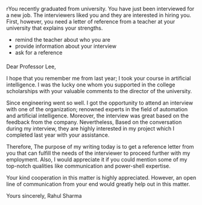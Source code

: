 rYou recently graduated from university. You have just been interviewed for a new job. The interviewers liked you and they are interested in hiring you. 
First, however, you need a letter of reference from a teacher at your university that explains your strengths.
* remind the teacher about who you are
* provide information about your interview
* ask for a reference
####
Dear Professor Lee,

I hope that you remember me from last year; I took your course in artificial intelligence. I was the lucky one whom you supported in the college scholarships 
with your valuable comments to the director of the university. 

Since engineering went so well. I got the opportunity to attend an interview with one of the organization; renowned experts in the field of 
automation and artificial intelligence. Moreover, the interview was great based on the feedback from the company. Nevertheless, Based on the conversation during 
my interview, they are highly interested in my project which I completed last year with your assistance. 

Therefore, The purpose of my writing today is to get a reference letter from you that can fulfill the needs of the interviewer to proceed 
further with my employment. Also, I would appreciate it if you could mention some of my top-notch qualities like communication and power-shell expertise.

Your kind cooperation in this matter is highly appreciated. However, an open line of communication from your end would greatly help out in this matter.

Yours sincerely,
Rahul Sharma 
